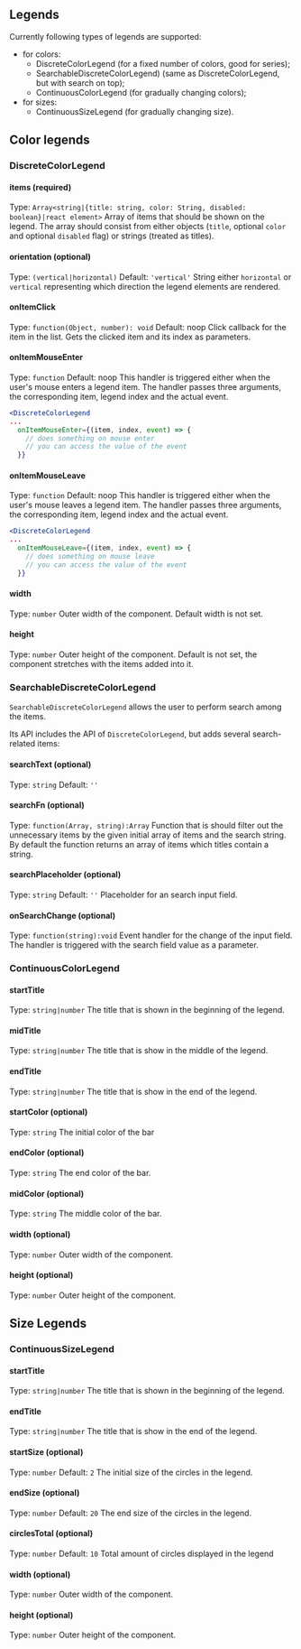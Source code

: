 ## Legends

<!-- INJECT:"HorizontalDiscreteColorLegendExample" -->

Currently following types of legends are supported:

- for colors:
  * DiscreteColorLegend (for a fixed number of colors, good for series);
  * SearchableDiscreteColorLegend) (same as DiscreteColorLegend, but with search on top);
  * ContinuousColorLegend (for gradually changing colors);
- for sizes:
  * ContinuousSizeLegend (for gradually changing size).

## Color legends

### DiscreteColorLegend

<!-- INJECT:"VerticalDiscreteColorLegendExample" -->

#### items (required)
Type: `Array<string|{title: string, color: String, disabled: boolean}|react element>`
Array of items that should be shown on the legend. The array should consist from either objects (`title`, optional `color` and optional `disabled` flag) or strings (treated as titles).

#### orientation (optional)
Type: `(vertical|horizontal)`
Default: `'vertical'`
String either `horizontal` or `vertical` representing which direction the legend elements are rendered.

#### onItemClick
Type: `function(Object, number): void`
Default: noop
Click callback for the item in the list. Gets the clicked item and its index as parameters.

#### onItemMouseEnter
Type: `function`
Default: noop
This handler is triggered either when the user's mouse enters a legend item.
The handler passes three arguments, the corresponding item, legend index and the actual event.
```jsx
<DiscreteColorLegend
...
  onItemMouseEnter={(item, index, event) => {
    // does something on mouse enter
    // you can access the value of the event
  }}
```

#### onItemMouseLeave
Type: `function`
Default: noop
This handler is triggered either when the user's mouse leaves a legend item.
The handler passes three arguments, the corresponding item, legend index and the actual event.
```jsx
<DiscreteColorLegend
...
  onItemMouseLeave={(item, index, event) => {
    // does something on mouse leave
    // you can access the value of the event
  }}
```

#### width
Type: `number`
Outer width of the component. Default width is not set.

#### height
Type: `number`
Outer height of the component. Default is not set, the component stretches with the items added into it.

### SearchableDiscreteColorLegend

`SearchableDiscreteColorLegend` allows the user to perform search among the items.

<!-- INJECT:"SearchableDiscreteColorLegendExample" -->

Its API includes the API of `DiscreteColorLegend`, but adds several search-related items:

#### searchText (optional)
Type: `string`
Default: `''`

#### searchFn (optional)
Type: `function(Array, string):Array`
Function that is should filter out the unnecessary items by the given initial array of items and the search string. By default the function returns an array of items which titles contain a string.

#### searchPlaceholder (optional)
Type: `string`
Default: `''`
Placeholder for an search input field.

#### onSearchChange (optional)
Type: `function(string):void`
Event handler for the change of the input field. The handler is triggered with the search field value as a parameter.

### ContinuousColorLegend

<!-- INJECT:"ContinuousColorLegendExample" -->

#### startTitle
Type: `string|number`
The title that is shown in the beginning of the legend.

#### midTitle
Type: `string|number`
The title that is show in the middle of the legend.

#### endTitle
Type: `string|number`
The title that is show in the end of the legend.

#### startColor (optional)
Type: `string`
The initial color of the bar

#### endColor (optional)
Type: `string`
The end color of the bar.

#### midColor (optional)
Type: `string`
The middle color of the bar.

#### width (optional)
Type: `number`
Outer width of the component.

#### height (optional)
Type: `number`
Outer height of the component.

## Size Legends

### ContinuousSizeLegend

<!-- INJECT:"ContinuousSizeLegendExample" -->

#### startTitle
Type: `string|number`
The title that is shown in the beginning of the legend.

#### endTitle
Type: `string|number`
The title that is show in the end of the legend.

#### startSize (optional)
Type: `number`
Default: `2`
The initial size of the circles in the legend.

#### endSize (optional)
Type: `number`
Default: `20`
The end size of the circles in the legend.

#### circlesTotal (optional)
Type: `number`
Default: `10`
Total amount of circles displayed in the legend

#### width (optional)
Type: `number`
Outer width of the component.

#### height (optional)
Type: `number`
Outer height of the component.
